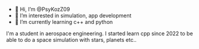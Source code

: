 - 👋 Hi, I’m @PsyKozZ09
- 👀 I’m interested in simulation, app development
- 🌱 I’m currently learning c++ and python

I'm a student in aerospace engineering. I started learn cpp since 2022 to be able to do a space simulation with stars, planets etc..

<!---
PsyKozZ09/PsyKozZ09 is a ✨ special ✨ repository because its `README.md` (this file) appears on your GitHub profile.
You can click the Preview link to take a look at your changes.
--->

